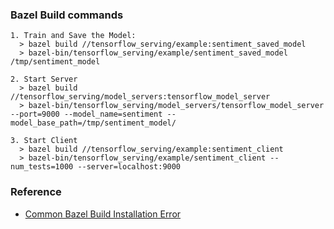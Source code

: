### Bazel Build commands

```
1. Train and Save the Model:
  > bazel build //tensorflow_serving/example:sentiment_saved_model
  > bazel-bin/tensorflow_serving/example/sentiment_saved_model /tmp/sentiment_model

2. Start Server
  > bazel build //tensorflow_serving/model_servers:tensorflow_model_server
  > bazel-bin/tensorflow_serving/model_servers/tensorflow_model_server --port=9000 --model_name=sentiment --model_base_path=/tmp/sentiment_model/

3. Start Client
  > bazel build //tensorflow_serving/example:sentiment_client
  > bazel-bin/tensorflow_serving/example/sentiment_client --num_tests=1000 --server=localhost:9000

```
### Reference

* [Common Bazel Build Installation Error](https://github.com/tensorflow/serving/issues/421)
